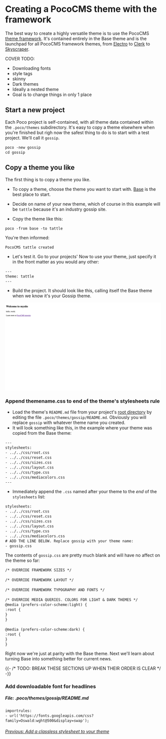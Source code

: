 # Creating a PocoCMS theme with the framework

The best way to create a highly versatile theme
is to use the PocoCMS [theme framework](theme-framework.html).
It's contained entirely in the Base theme and is the
launchpad for all PocoCMS framework themes, from [Electro](demos/electro.html) to
[Clerk](demos/clerk.html) to [Skyscraper](demos/skyscraper.html).

COVER TODO:
* Downloading fonts
* style tags
* skinny
* Dark themes
* Ideally a nested theme
* Goal is to change things in only 1 place

## Start a new project

Each Poco project is self-contained, with all theme data
contained within the `.poco/themes` subdirectory.
It's easy to copy a theme elsewhere when you're finished
but righ now the safest thing to do is to start
with a test project. We'll call it `gossip`.

```
poco -new gossip
cd gossip
```

## Copy a theme you like

The first thing is to copy a theme you like.

* To copy a theme, choose the theme you want to start with. 
[Base](https://pococms.com/docs/demos/base.html) is the
best place to start.

* Decide on name of your new theme, which of course in this example will
be `tattle` because it's an industry gossip site.

* Copy the theme like this:

```
poco -from base -to tattle 
```
You're then informed:

```
PocoCMS tattle created
```

* Let's test it. Go to your projects' Now to use your theme, 
just specify it in the front matter as you would any other:

```
---
theme: tattle
---
```

* Build the project. It should look like this, 
calling itself the Base theme when we know it's your Gossip theme.

![Screenshot of what looks like the Base theme](img/home-page-default-1366x768.png)

###  Append themename.css to end of the theme's stylesheets rule

* Load the theme's `README.md` file from your project's [root directory](#glossary.html#root-directory) by editing the file `.poco/themes/gossip/README.md`. Obviously
you will replace `gossip` with whatever theme name you created.
* It will look something like this, in the example where your
theme was copied from the Base theme:

```
---
stylesheets:
- ../../css/root.css
- ../../css/reset.css
- ../../css/sizes.css
- ../../css/layout.css
- ../../css/type.css
- ../../css/mediacolors.css
---
```
* Immediately append the `.css` named after your theme 
to the *end* of the `stylesheets` list:

```
stylesheets:
- ../../css/root.css
- ../../css/reset.css
- ../../css/sizes.css
- ../../css/layout.css
- ../../css/type.css
- ../../css/mediacolors.css
# ADD THE LINE BELOW. Replace gossip with your theme name:
- gossip.css

```

The contents of `gossip.css` are pretty much blank and
will have no affect on the theme so far:


```
/* OVERRIDE FRAMEWORK SIZES */

/* OVERRIDE FRAMEWORK LAYOUT */

/* OVERRIDE FRAMEWORK TYPOGRAPHY AND FONTS */

/* OVERRIDE MEDIA QUERIES. COLORS FOR LIGHT & DARK THEMES */
@media (prefers-color-scheme:light) {
:root {
}
}

@media (prefers-color-scheme:dark) {
:root {
}
}
```

Right now we're just at parity with the Base theme. Next
we'll learn about turning Base into something better
for current news.

{{- /* TODO: BREAK THESE SECTIONS UP WHEN THEIR ORDER IS CLEAR */ -}}

### Add downloadable font for headlines


##### File: **.poco/themes/gossip/README.md**
```
importrules:
- url('https://fonts.googleapis.com/css?family=Oswald:wght@500&display=swap');
```





###### [Previous: Add a classless stylesheet to your theme](th-add-classless-css.html)



